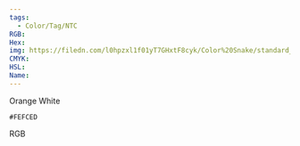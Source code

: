 ```yaml
---
tags:
  - Color/Tag/NTC
RGB:
Hex:
img: https://filedn.com/l0hpzxl1f01yT7GHxtF8cyk/Color%20Snake/standard_csv_to_svg/%23/FEFCED.svg
CMYK:
HSL:
Name:
---
```

Orange White
```palette
#FEFCED
```
RGB
